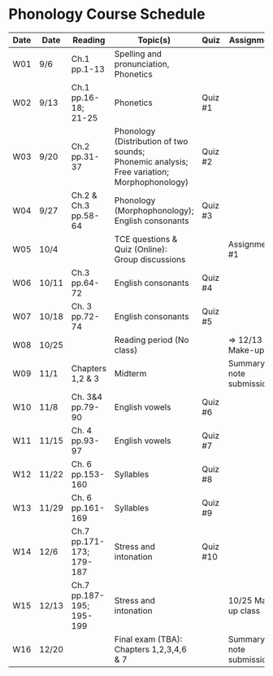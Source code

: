 # Phonology Course Schedule

| Date  | Date | Reading       | Topic(s)                                | Quiz         | Assignments                    |
|-------|---------|---------------|-----------------------------------------|--------------|--------------------------------|
| W01   | 9/6     | Ch.1 pp.1-13  | Spelling and pronunciation, Phonetics   |       |                                |
| W02   | 9/13    | Ch.1 pp.16-18;<br>21-25 | Phonetics                       |  Quiz #1     |                                |
| W03   | 9/20    | Ch.2 pp.31-37 | Phonology (Distribution of two sounds;<br>Phonemic analysis; Free variation;<br>Morphophonology) |  Quiz #2     |                                |
| W04   | 9/27    | Ch.2 & Ch.3<br>pp.58-64 | Phonology (Morphophonology);<br>English consonants               |  Quiz #3     |                                |
| W05   | 10/4    |               | TCE questions & Quiz (Online):<br>Group discussions               |       | Assignment #1                 |
| W06   | 10/11   | Ch.3 pp.64-72 | English consonants                     |       Quiz #4       |                                |
| W07   | 10/18   | Ch. 3 pp.72-74| English consonants                     |      Quiz #5        |                                |
| W08   | 10/25   |               | Reading period (No class)               |              | => 12/13 Make-up                 |
| W09   | 11/1    |  Chapters 1,2 & 3   | Midterm      |              | Summary note submission#1     |
| W10   | 11/8    | Ch. 3&4<br>pp.79-90 | English vowels                      | Quiz #6      |                                |
| W11   | 11/15   | Ch. 4 pp.93-97| English vowels                         | Quiz #7      |                                |
| W12   | 11/22   | Ch. 6 pp.153-160 | Syllables                             | Quiz #8      |                                |
| W13   | 11/29   | Ch. 6 pp.161-169 | Syllables                             | Quiz #9      |                                |
| W14   | 12/6    | Ch.7 pp.171-173;<br>179-187 | Stress and intonation      | Quiz #10     |                                |
| W15   | 12/13   | Ch.7 pp.187-195;<br>195-199 | Stress and intonation      |              | 10/25 Make-up class           |
| W16   | 12/20   |               | Final exam (TBA): Chapters 1,2,3,4,6 & 7|              | Summary note submission#2     |
